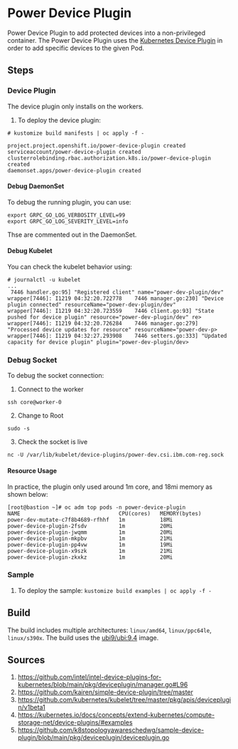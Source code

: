 # Power Device Plugin

Power Device Plugin to add protected devices into a non-privileged container. The Power Device Plugin uses the [Kubernetes Device Plugin](https://kubernetes.io/docs/concepts/extend-kubernetes/compute-storage-net/device-plugins/) in order to add specific devices to the given Pod.

## Steps

### Device Plugin
The device plugin only installs on the workers.

1. To deploy the device plugin: 

``` shell
# kustomize build manifests | oc apply -f -

project.project.openshift.io/power-device-plugin created
serviceaccount/power-device-plugin created
clusterrolebinding.rbac.authorization.k8s.io/power-device-plugin created
daemonset.apps/power-device-plugin created
```

#### Debug DaemonSet
To debug the running plugin, you can use: 

```
export GRPC_GO_LOG_VERBOSITY_LEVEL=99
export GRPC_GO_LOG_SEVERITY_LEVEL=info
```

Thse are commented out in the DaemonSet.

#### Debug Kubelet

You can check the kubelet behavior using:

```
# journalctl -u kubelet
...
 7446 handler.go:95] "Registered client" name="power-dev-plugin/dev"
wrapper[7446]: I1219 04:32:20.722778    7446 manager.go:230] "Device plugin connected" resourceName="power-dev-plugin/dev"
wrapper[7446]: I1219 04:32:20.723559    7446 client.go:93] "State pushed for device plugin" resource="power-dev-plugin/dev" re>
wrapper[7446]: I1219 04:32:20.726284    7446 manager.go:279] "Processed device updates for resource" resourceName="power-dev-p>
wrapper[7446]: I1219 04:32:27.293908    7446 setters.go:333] "Updated capacity for device plugin" plugin="power-dev-plugin/dev>
```

### Debug Socket

To debug the socket connection:
1. Connect to the worker
``` shell
ssh core@worker-0
```

2. Change to Root
``` shell
sudo -s
```

3. Check the socket is live
``` shell
nc -U /var/lib/kubelet/device-plugins/power-dev.csi.ibm.com-reg.sock
```

#### Resource Usage

In practice, the plugin only used around 1m core, and 18mi memory as shown below:

```
[root@bastion ~]# oc adm top pods -n power-device-plugin
NAME                               CPU(cores)   MEMORY(bytes)
power-dev-mutate-c7f8b4689-rfhhf   1m           18Mi
power-device-plugin-2fsdv          1m           20Mi
power-device-plugin-jwqmm          1m           20Mi
power-device-plugin-mkpbv          1m           21Mi
power-device-plugin-pp4vw          1m           19Mi
power-device-plugin-x9szk          1m           21Mi
power-device-plugin-zkxkz          1m           20Mi
```

### Sample

1. To deploy the sample: `kustomize build examples | oc apply -f -`

## Build

The build includes multiple architectures: `linux/amd64`, `linux/ppc64le`, `linux/s390x`.
The build uses the [ubi9/ubi:9.4](https://catalog.redhat.com/software/containers/ubi9/ubi/615bcf606feffc5384e8452e?architecture=ppc64le&image=676258d7607921b4d7fcb8c8&gti-tabs=unauthenticated) image.

## Sources

1. https://github.com/intel/intel-device-plugins-for-kubernetes/blob/main/pkg/deviceplugin/manager.go#L96
2. https://github.com/kairen/simple-device-plugin/tree/master
3. https://github.com/kubernetes/kubelet/tree/master/pkg/apis/deviceplugin/v1beta1
4. https://kubernetes.io/docs/concepts/extend-kubernetes/compute-storage-net/device-plugins/#examples
5. https://github.com/k8stopologyawareschedwg/sample-device-plugin/blob/main/pkg/deviceplugin/deviceplugin.go